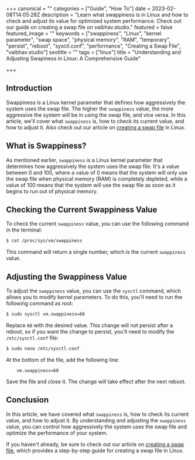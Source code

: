 +++
canonical = ""
categories = ["Guide", "How To"]
date = 2023-02-08T14:05:28Z
description = "Learn what swappiness is in Linux and how to check and adjust its value for optimized system performance. Check out our guide on creating a swap file on vaibhav.studio."
featured = false
featured_image = ""
keywords = ["swappiness", "Linux", "kernel parameter", "swap space", "physical memory", "RAM", "temporary", "persist", "reboot", "sysctl.conf", "performance", "Creating a Swap File", "vaibhav.studio"]
seotitle = ""
tags = ["linux"]
title = "Understanding and Adjusting Swapiness in Linux: A Comprehensive Guide"

+++
## Introduction

Swappiness is a Linux kernel parameter that defines how aggressively the system uses the swap file. The higher the `swappiness` value, the more aggressive the system will be in using the swap file, and vice versa. In this article, we'll cover what `swappiness` is, how to check its current value, and how to adjust it. Also check out our article on [creating a swap file](/posts/linux-create-swap/) in Linux.

## What is Swappiness?

As mentioned earlier, `swappiness` is a Linux kernel parameter that determines how aggressively the system uses the swap file. It's a value between 0 and 100, where a value of 0 means that the system will only use the swap file when physical memory (RAM) is completely depleted, while a value of 100 means that the system will use the swap file as soon as it begins to run out of physical memory.

## Checking the Current Swappiness Value

To check the current `swappiness` value, you can use the following command in the terminal:

```bash
$ cat /proc/sys/vm/swappiness
```

This command will return a single number, which is the current `swappiness` value.

## Adjusting the Swappiness Value

To adjust the `swappiness` value, you can use the `sysctl` command, which allows you to modify kernel parameters. To do this, you'll need to run the following command as root:

```bash
$ sudo sysctl vm.swappiness=60
```

Replace `60` with the desired value. This change will not persist after a reboot, so if you want the change to persist, you'll need to modify the `/etc/sysctl.conf` file:

```bash
$ sudo nano /etc/sysctl.conf
```

At the bottom of the file, add the following line:

        vm.swappiness=60

Save the file and close it. The change will take effect after the next reboot.

## Conclusion

In this article, we have covered what `swappiness` is, how to check its current value, and how to adjust it. By understanding and adjusting the `swappiness` value, you can control how aggressively the system uses the swap file and optimize the performance of your system.

If you haven't already, be sure to check out our article on [creating a swap file](/posts/linux-create-swap), which provides a step-by-step guide for creating a swap file in Linux.